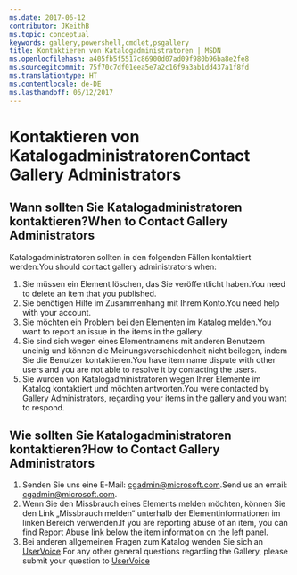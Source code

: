 ```yaml
---
ms.date: 2017-06-12
contributor: JKeithB
ms.topic: conceptual
keywords: gallery,powershell,cmdlet,psgallery
title: Kontaktieren von Katalogadministratoren | MSDN
ms.openlocfilehash: a405fb5f5517c86900d07ad09f980b96ba8e2fe8
ms.sourcegitcommit: 75f70c7df01eea5e7a2c16f9a3ab1dd437a1f8fd
ms.translationtype: HT
ms.contentlocale: de-DE
ms.lasthandoff: 06/12/2017
---
```

# <a name="contact-gallery-administrators"></a><span data-ttu-id="ea8b9-103">Kontaktieren von Katalogadministratoren</span><span class="sxs-lookup"><span data-stu-id="ea8b9-103">Contact Gallery Administrators</span></span>

## <a name="when-to-contact-gallery-administrators"></a><span data-ttu-id="ea8b9-104">Wann sollten Sie Katalogadministratoren kontaktieren?</span><span class="sxs-lookup"><span data-stu-id="ea8b9-104">When to Contact Gallery Administrators</span></span>

<span data-ttu-id="ea8b9-105">Katalogadministratoren sollten in den folgenden Fällen kontaktiert werden:</span><span class="sxs-lookup"><span data-stu-id="ea8b9-105">You should contact gallery administrators when:</span></span>

1. <span data-ttu-id="ea8b9-106">Sie müssen ein Element löschen, das Sie veröffentlicht haben.</span><span class="sxs-lookup"><span data-stu-id="ea8b9-106">You need to delete an item that you published.</span></span>
2. <span data-ttu-id="ea8b9-107">Sie benötigen Hilfe im Zusammenhang mit Ihrem Konto.</span><span class="sxs-lookup"><span data-stu-id="ea8b9-107">You need help with your account.</span></span>
3. <span data-ttu-id="ea8b9-108">Sie möchten ein Problem bei den Elementen im Katalog melden.</span><span class="sxs-lookup"><span data-stu-id="ea8b9-108">You want to report an issue in the items in the gallery.</span></span>
4. <span data-ttu-id="ea8b9-109">Sie sind sich wegen eines Elementnamens mit anderen Benutzern uneinig und können die Meinungsverschiedenheit nicht beilegen, indem Sie die Benutzer kontaktieren.</span><span class="sxs-lookup"><span data-stu-id="ea8b9-109">You have item name dispute with other users and you are not able to resolve it by contacting the users.</span></span>
5. <span data-ttu-id="ea8b9-110">Sie wurden von Katalogadministratoren wegen Ihrer Elemente im Katalog kontaktiert und möchten antworten.</span><span class="sxs-lookup"><span data-stu-id="ea8b9-110">You were contacted by Gallery Administrators, regarding your items in the gallery and you want to respond.</span></span>

## <a name="how-to-contact-gallery-administrators"></a><span data-ttu-id="ea8b9-111">Wie sollten Sie Katalogadministratoren kontaktieren?</span><span class="sxs-lookup"><span data-stu-id="ea8b9-111">How to Contact Gallery Administrators</span></span>

1. <span data-ttu-id="ea8b9-112">Senden Sie uns eine E-Mail: cgadmin@microsoft.com.</span><span class="sxs-lookup"><span data-stu-id="ea8b9-112">Send us an email: cgadmin@microsoft.com.</span></span>
2. <span data-ttu-id="ea8b9-113">Wenn Sie den Missbrauch eines Elements melden möchten, können Sie den Link „Missbrauch melden“ unterhalb der Elementinformationen im linken Bereich verwenden.</span><span class="sxs-lookup"><span data-stu-id="ea8b9-113">If you are reporting abuse of an item, you can find Report Abuse link below the item information on the left panel.</span></span>
3. <span data-ttu-id="ea8b9-114">Bei anderen allgemeinen Fragen zum Katalog wenden Sie sich an [UserVoice](http://windowsserver.uservoice.com/forums/301869-powershell).</span><span class="sxs-lookup"><span data-stu-id="ea8b9-114">For any other general questions regarding the Gallery, please submit your question to [UserVoice](http://windowsserver.uservoice.com/forums/301869-powershell)</span></span>

